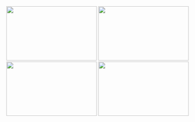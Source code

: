 <img src="http://www.animae.co.uk/images/ANIMAE.png" width="238" height="143">
<img src="http://www.animae.co.uk/images/ANIMAE.png" width="238" height="143">
<img src="http://www.animae.co.uk/images/ANIMAE.png" width="238" height="143">
<img src="http://www.animae.co.uk/images/ANIMAE.png" width="238" height="143">